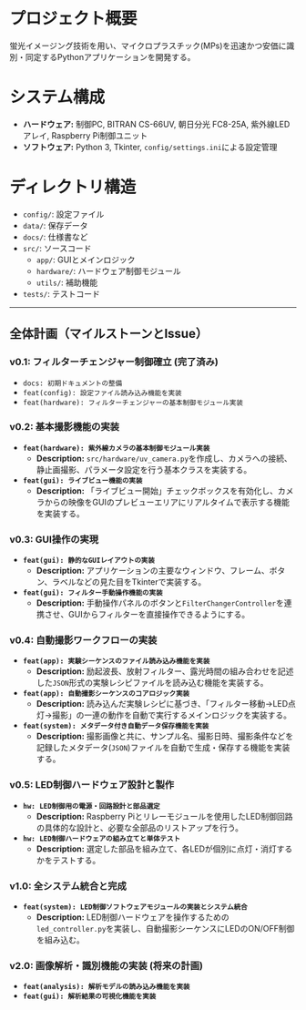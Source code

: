 # プロジェクト概要
蛍光イメージング技術を用い、マイクロプラスチック(MPs)を迅速かつ安価に識別・同定するPythonアプリケーションを開発する。

# システム構成
- **ハードウェア:** 制御PC, BITRAN CS-66UV, 朝日分光 FC8-25A, 紫外線LEDアレイ, Raspberry Pi制御ユニット
- **ソフトウェア:** Python 3, Tkinter, `config/settings.ini`による設定管理

# ディレクトリ構造
- `config/`: 設定ファイル
- `data/`: 保存データ
- `docs/`: 仕様書など
- `src/`: ソースコード
    - `app/`: GUIとメインロジック
    - `hardware/`: ハードウェア制御モジュール
    - `utils/`: 補助機能
- `tests/`: テストコード

---
## 全体計画（マイルストーンとIssue）

### v0.1: フィルターチェンジャー制御確立 (完了済み)
- `docs: 初期ドキュメントの整備`
- `feat(config): 設定ファイル読み込み機能を実装`
- `feat(hardware): フィルターチェンジャーの基本制御モジュール実装`

### v0.2: 基本撮影機能の実装
- **`feat(hardware): 紫外線カメラの基本制御モジュール実装`**
  - **Description:** `src/hardware/uv_camera.py`を作成し、カメラへの接続、静止画撮影、パラメータ設定を行う基本クラスを実装する。
- **`feat(gui): ライブビュー機能の実装`**
  - **Description:** 「ライブビュー開始」チェックボックスを有効化し、カメラからの映像をGUIのプレビューエリアにリアルタイムで表示する機能を実装する。

### v0.3: GUI操作の実現
- **`feat(gui): 静的なGUIレイアウトの実装`**
  - **Description:** アプリケーションの主要なウィンドウ、フレーム、ボタン、ラベルなどの見た目をTkinterで実装する。
- **`feat(gui): フィルター手動操作機能の実装`**
  - **Description:** 手動操作パネルのボタンと`FilterChangerController`を連携させ、GUIからフィルターを直接操作できるようにする。

### v0.4: 自動撮影ワークフローの実装
- **`feat(app): 実験シーケンスのファイル読み込み機能を実装`**
  - **Description:** 励起波長、放射フィルター、露光時間の組み合わせを記述した`JSON`形式の実験レシピファイルを読み込む機能を実装する。
- **`feat(app): 自動撮影シーケンスのコアロジック実装`**
  - **Description:** 読み込んだ実験レシピに基づき、「フィルター移動→LED点灯→撮影」の一連の動作を自動で実行するメインロジックを実装する。
- **`feat(system): メタデータ付き自動データ保存機能を実装`**
  - **Description:** 撮影画像と共に、サンプル名、撮影日時、撮影条件などを記録したメタデータ(`JSON`)ファイルを自動で生成・保存する機能を実装する。

### v0.5: LED制御ハードウェア設計と製作
- **`hw: LED制御用の電源・回路設計と部品選定`**
  - **Description:** Raspberry Piとリレーモジュールを使用したLED制御回路の具体的な設計と、必要な全部品のリストアップを行う。
- **`hw: LED制御ハードウェアの組み立てと単体テスト`**
  - **Description:** 選定した部品を組み立て、各LEDが個別に点灯・消灯するかをテストする。

### v1.0: 全システム統合と完成
- **`feat(system): LED制御ソフトウェアモジュールの実装とシステム統合`**
  - **Description:** LED制御ハードウェアを操作するための`led_controller.py`を実装し、自動撮影シーケンスにLEDのON/OFF制御を組み込む。

### v2.0: 画像解析・識別機能の実装 (将来の計画)
- **`feat(analysis): 解析モデルの読み込み機能を実装`**
- **`feat(gui): 解析結果の可視化機能を実装`**